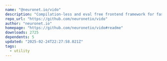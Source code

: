 ```yaml
---
name: "@neuronet.io/vido"
description: "Compilation-less and eval free frontend framework for fast scalable apps, including Svelte."
repo_url: "https://github.com/neuronetio/vido"
author: "neuronet.io"
homepage: "https://github.com/neuronetio/vido#readme"
downloads: 2725
dependents: 5
updated: "2025-02-24T22:27:58.021Z"
tags: 
  - utility
---
```

